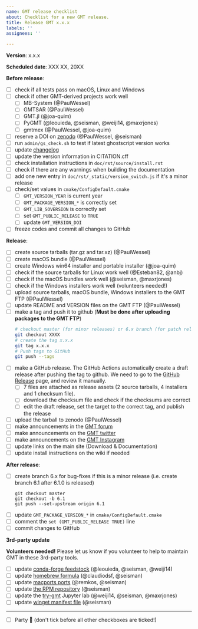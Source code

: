 ```yaml
---
name: GMT release checklist
about: Checklist for a new GMT release.
title: Release GMT x.x.x
labels: ''
assignees: ''

---
```


**Version**:  x.x.x

**Scheduled date**: XXX XX, 20XX

**Before release**:

- [ ] check if all tests pass on macOS, Linux and Windows
- [ ] check if other GMT-derived projects work well
	- [ ] MB-System (@PaulWessel)
	- [ ] GMTSAR (@PaulWessel)
	- [ ] GMT.jl (@joa-quim)
	- [ ] PyGMT (@leouieda, @seisman, @weiji14, @maxrjones)
	- [ ] gmtmex (@PaulWessel, @joa-quim)
- [ ] reserve a DOI on [zenodo](https://zenodo.org/doi/10.5281/zenodo.3407865) (@PaulWessel, @seisman)
- [ ] run `admin/gs_check.sh` to test if latest ghostscript version works
- [ ] update [changelog](https://github.com/GenericMappingTools/gmt/blob/master/doc/rst/source/changes.rst)
- [ ] update the version information in CITATION.cff
- [ ] check installation instructions in `doc/rst/source/install.rst`
- [ ] check if there are any warnings when building the documentation
- [ ] add one new entry in `doc/rst/_static/version_switch.js` if it's a minor release
- [ ] check/set values in `cmake/ConfigDefault.cmake`
    - [ ] `GMT_VERSION_YEAR` is current year
    - [ ] `GMT_PACKAGE_VERSION_*` is correctly set
    - [ ] `GMT_LIB_SOVERSION` is correctly set
    - [ ] set `GMT_PUBLIC_RELEASE` to `TRUE`
    - [ ] update `GMT_VERSION_DOI`
- [ ] freeze codes and commit all changes to GitHub

**Release**:

- [ ] create source tarballs (tar.gz and tar.xz) (@PaulWessel)
- [ ] create macOS bundle (@PaulWessel)
- [ ] create Windows win64 installer and portable installer (@joa-quim)
- [ ] check if the source tarballs for Linux work well (@Esteban82, @anbj)
- [ ] check if the macOS bundles work well (@seisman, @maxrjones)
- [ ] check if the Windows installers work well (volunteers needed!)
- [ ] upload source tarballs, macOS bundle, Windows installers to the GMT FTP (@PaulWessel)
- [ ] update README and VERSION files on the GMT FTP (@PaulWessel)
- [ ] make a tag and push it to github (**Must be done after uploading packages to the GMT FTP**)
    ```bash
    # checkout master (for minor releases) or 6.x branch (for patch releases)
    git checkout XXXX
    # create the tag x.x.x
    git tag x.x.x
    # Push tags to GitHub
    git push --tags
    ```
- [ ] make a GitHub release.
  The GitHub Actions automatically create a draft release after pushing the tag to github.
  We need to go to the [GitHub Release](https://github.com/GenericMappingTools/gmt/releases) page, and review it manually.
  - [ ] 7 files are attached as release assets (2 source tarballs, 4 installers and 1 checksum file).
  - [ ] download the checksum file and check if the checksums are correct
  - [ ] edit the draft release, set the target to the correct tag, and publish the release
- [ ] upload the tarball to zenodo (@PaulWessel)
- [ ] make announcements in the [GMT forum](https://forum.generic-mapping-tools.org/)
- [ ] make announcements on the [GMT twitter](https://twitter.com/gmt_dev)
- [ ] make announcements on the [GMT Instagram](https://www.instagram.com/genericmappingtools/)
- [ ] update links on the main site (Download & Documentation)
- [ ] update install instructions on the wiki if needed

**After release**:

- [ ] create branch 6.x for bug-fixes if this is a minor release (i.e. create branch 6.1 after 6.1.0 is released)
  ```
  git checkout master
  git checkout -b 6.1
  git push --set-upstream origin 6.1
  ```
- [ ] update `GMT_PACKAGE_VERSION_*` in `cmake/ConfigDefault.cmake`
- [ ] comment the `set (GMT_PUBLIC_RELEASE TRUE)` line
- [ ] commit changes to GitHub

**3rd-party update**

**Volunteers needed!** Please let us know if you volunteer to help to maintain GMT in these 3rd-party tools.

- [ ] update [conda-forge feedstock](https://github.com/conda-forge/gmt-feedstock) (@leouieda, @seisman, @weiji14)
- [ ] update [homebrew formula](https://github.com/Homebrew/homebrew-core/blob/master/Formula/gmt.rb) (@claudiodsf, @seisman)
- [ ] update [macports ports](https://github.com/macports/macports-ports/blob/master/science/gmt5/Portfile) (@remkos, @seisman)
- [ ] update [the RPM repository](https://copr.fedorainfracloud.org/coprs/genericmappingtools/gmt/) (@seisman)
- [ ] update the [try-gmt](https://github.com/GenericMappingTools/try-gmt) Jupyter lab (@weiji14, @seisman, @maxrjones)
- [ ] update [winget manifest file](https://github.com/microsoft/winget-pkgs/tree/master/manifests/g/GenericMappingTools/gmt) (@seisman)

---

- [ ] Party :tada: (don't tick before all other checkboxes are ticked!)
